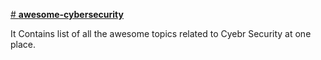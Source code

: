 [# **awesome-cybersecurity**](https://github.com/YouGameRr/awesome-cybersecurity/edit/main/README.md)

It Contains list of all the awesome topics related to Cyebr Security at one place.
